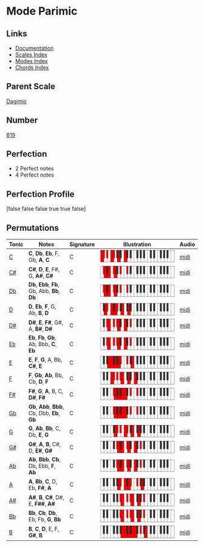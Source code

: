 # Mode Parimic

## Links

- [Documentation](index.md)
- [Scales Index](Scales.md)
- [Modes Index](Modes.md)
- [Chords Index](Chords.md)

## Parent Scale

[Dagimic](ScaleDagimic.md)

## Number

[619](https://ianring.com/musictheory/scales/619)

## Perfection

- 2 Perfect notes
- 4 Perfect notes

## Perfection Profile

[false false false true true false]

## Permutations

| Tonic | Notes | Signature | Illustration | Audio |
|-------|-------|-----------|--------------|-------|
| [C](ModeCNaturalParimic.md) | **C**, **Db**, **Eb**, F, Gb, **A**, **C** | C | ![CNaturalParimic](ModeCNaturalParimic.png) | [midi](https://github.com/edipermadi/music/blob/main/docs/ModeCNaturalParimic.mid?raw=true) |
| [C#](ModeCSharpParimic.md) | **C#**, **D**, **E**, F#, G, **A#**, **C#** | C | ![CSharpParimic](ModeCSharpParimic.png) | [midi](https://github.com/edipermadi/music/blob/main/docs/ModeCSharpParimic.mid?raw=true) |
| [Db](ModeDFlatParimic.md) | **Db**, **Ebb**, **Fb**, Gb, Abb, **Bb**, **Db** | C | ![DFlatParimic](ModeDFlatParimic.png) | [midi](https://github.com/edipermadi/music/blob/main/docs/ModeDFlatParimic.mid?raw=true) |
| [D](ModeDNaturalParimic.md) | **D**, **Eb**, **F**, G, Ab, **B**, **D** | C | ![DNaturalParimic](ModeDNaturalParimic.png) | [midi](https://github.com/edipermadi/music/blob/main/docs/ModeDNaturalParimic.mid?raw=true) |
| [D#](ModeDSharpParimic.md) | **D#**, **E**, **F#**, G#, A, **B#**, **D#** | C | ![DSharpParimic](ModeDSharpParimic.png) | [midi](https://github.com/edipermadi/music/blob/main/docs/ModeDSharpParimic.mid?raw=true) |
| [Eb](ModeEFlatParimic.md) | **Eb**, **Fb**, **Gb**, Ab, Bbb, **C**, **Eb** | C | ![EFlatParimic](ModeEFlatParimic.png) | [midi](https://github.com/edipermadi/music/blob/main/docs/ModeEFlatParimic.mid?raw=true) |
| [E](ModeENaturalParimic.md) | **E**, **F**, **G**, A, Bb, **C#**, **E** | C | ![ENaturalParimic](ModeENaturalParimic.png) | [midi](https://github.com/edipermadi/music/blob/main/docs/ModeENaturalParimic.mid?raw=true) |
| [F](ModeFNaturalParimic.md) | **F**, **Gb**, **Ab**, Bb, Cb, **D**, **F** | C | ![FNaturalParimic](ModeFNaturalParimic.png) | [midi](https://github.com/edipermadi/music/blob/main/docs/ModeFNaturalParimic.mid?raw=true) |
| [F#](ModeFSharpParimic.md) | **F#**, **G**, **A**, B, C, **D#**, **F#** | C | ![FSharpParimic](ModeFSharpParimic.png) | [midi](https://github.com/edipermadi/music/blob/main/docs/ModeFSharpParimic.mid?raw=true) |
| [Gb](ModeGFlatParimic.md) | **Gb**, **Abb**, **Bbb**, Cb, Dbb, **Eb**, **Gb** | C | ![GFlatParimic](ModeGFlatParimic.png) | [midi](https://github.com/edipermadi/music/blob/main/docs/ModeGFlatParimic.mid?raw=true) |
| [G](ModeGNaturalParimic.md) | **G**, **Ab**, **Bb**, C, Db, **E**, **G** | C | ![GNaturalParimic](ModeGNaturalParimic.png) | [midi](https://github.com/edipermadi/music/blob/main/docs/ModeGNaturalParimic.mid?raw=true) |
| [G#](ModeGSharpParimic.md) | **G#**, **A**, **B**, C#, D, **E#**, **G#** | C | ![GSharpParimic](ModeGSharpParimic.png) | [midi](https://github.com/edipermadi/music/blob/main/docs/ModeGSharpParimic.mid?raw=true) |
| [Ab](ModeAFlatParimic.md) | **Ab**, **Bbb**, **Cb**, Db, Ebb, **F**, **Ab** | C | ![AFlatParimic](ModeAFlatParimic.png) | [midi](https://github.com/edipermadi/music/blob/main/docs/ModeAFlatParimic.mid?raw=true) |
| [A](ModeANaturalParimic.md) | **A**, **Bb**, **C**, D, Eb, **F#**, **A** | C | ![ANaturalParimic](ModeANaturalParimic.png) | [midi](https://github.com/edipermadi/music/blob/main/docs/ModeANaturalParimic.mid?raw=true) |
| [A#](ModeASharpParimic.md) | **A#**, **B**, **C#**, D#, E, **F##**, **A#** | C | ![ASharpParimic](ModeASharpParimic.png) | [midi](https://github.com/edipermadi/music/blob/main/docs/ModeASharpParimic.mid?raw=true) |
| [Bb](ModeBFlatParimic.md) | **Bb**, **Cb**, **Db**, Eb, Fb, **G**, **Bb** | C | ![BFlatParimic](ModeBFlatParimic.png) | [midi](https://github.com/edipermadi/music/blob/main/docs/ModeBFlatParimic.mid?raw=true) |
| [B](ModeBNaturalParimic.md) | **B**, **C**, **D**, E, F, **G#**, **B** | C | ![BNaturalParimic](ModeBNaturalParimic.png) | [midi](https://github.com/edipermadi/music/blob/main/docs/ModeBNaturalParimic.mid?raw=true) |
